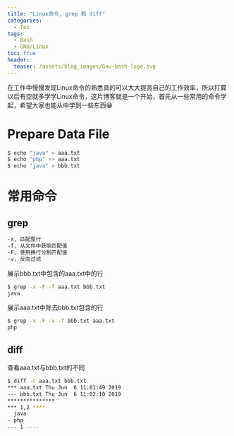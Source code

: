 ```yaml
---
title: "Linux命令, grep 和 diff"
categories:
  - Tec
tags:
  - Bash
  - GNU/Linux
toc: true
header:
  teaser: /assets/blog_images/Gnu-bash-logo.svg
---
```

在工作中慢慢发现Linux命令的熟悉真的可以大大提高自己的工作效率，所以打算以后有空就多学学Linux命令，这片博客就是一个开始，首先从一些常用的命令学起，希望大家也能从中学到一些东西😁

# Prepare Data File

```sh
$ echo "java" > aaa.txt
$ echo "php" >> aaa.txt
$ echo "java" > bbb.txt
```
# 常用命令

## grep

```sh
-x, 匹配整行
-f, 从文件中获取匹配值
-F, 使用换行分割匹配值
-v, 反向过滤
```

展示bbb.txt中包含的aaa.txt中的行
```sh
$ grep -x -F -f aaa.txt bbb.txt
java
```

展示aaa.txt中除去bbb.txt包含的行
```sh
$ grep -x -F -v -f bbb.txt aaa.txt
php
```

## diff

查看aaa.txt与bbb.txt的不同
```sh
$ diff -c aaa.txt bbb.txt
*** aaa.txt	Thu Jun  6 11:01:49 2019
--- bbb.txt	Thu Jun  6 11:02:10 2019
***************
*** 1,2 ****
  java
- php
--- 1 ----
```


